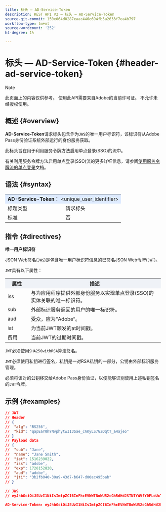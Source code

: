 ```yaml
---
title: 标头 — AD-Service-Token
description: REST API V2 — 标头 — AD-Service-Token
source-git-commit: 150e064d0287eaac446c694fb5a2633f7ea4b797
workflow-type: tm+mt
source-wordcount: '252'
ht-degree: 1%

---
```



# 标头 — AD-Service-Token {#header-ad-service-token}

>[!NOTE]
>
> 此页面上的内容仅供参考。 使用此API需要来自Adobe的当前许可证。 不允许未经授权使用。

## 概述 {#overview}

<b>AD-Service-Token</b>请求标头包含作为`JWS`的唯一用户标识符，该标识符从Adobe Pass身份验证系统外部运行的身份服务获取。

此标头旨在用于利用服务令牌方法启用单点登录(SSO)的流中。

有关利用服务令牌方法启用单点登录(SSO)流的更多详细信息，请参阅[使用服务令牌流的单点登录](../../flows/single-sign-on-access-flows/rest-api-v2-single-sign-on-service-token-flows.md)文档。

## 语法 {#syntax}

<table>
   <tr>
      <td style="background-color: #DEEBFF;" colspan="2"><b>AD-Service-Token</b>： &lt;unique_user_identifier&gt;</td>
   </tr>
   <tr>
      <td>标题类型</td>
      <td>请求标头</td>
   </tr>
   <tr>
      <td>标准</td>
      <td>否</td>
   </tr>
</table>

## 指令 {#directives}

<b>唯一用户标识符</b>

JSON Web签名(`JWS`)是包含唯一用户标识符信息的已签名JSON Web令牌(`JWT`)。

`JWT`具有以下属性：

<table>
   <tr>
      <th style="background-color: #EFF2F7; width: 15%;">属性</th>
      <th style="background-color: #EFF2F7;">描述</th>
   </tr>
   <tr>
      <td>iss</td>
      <td>与为应用程序提供外部身份服务以实现单点登录(SSO)的实体关联的唯一标识符。</td>
   </tr>
   <tr>
      <td>sub</td>
      <td>外部标识服务返回的用户的唯一标识符。</td>
   </tr>
   <tr>
      <td>aud</td>
      <td>受众，应为“Adobe”。</td>
   </tr>
   <tr>
      <td>iat</td>
      <td>为当前JWT颁发的at时间戳。</td>
   </tr>
   <tr>
      <td>费用</td>
      <td>当前JWT的过期时间戳。</td>
   </tr>
</table>

`JWT`必须使用`SHA256withRSA`算法签名。

`JWT`必须使用私钥进行签名，私钥是一对RSA私钥的一部分，公钥由外部标识服务管理。

必须将该对的公钥移交给Adobe Pass身份验证，以便能够识别使用上述私钥签名的`JWT`令牌。

## 示例 {#examples}

```JSON
// JWT
// Header
// {
//  "alg": "RS256",
//  "kid": "qapEaY0hYNvphytwII3Sae_cAKyLS7GZOqtT_a4ajeo"
// }
// Payload data
// {
//  "sub": "Jane",
//  "name": "Jane Smith",
//  "iat": 1516239022,
//  "iss": "adobe",
//  "exp": 1720152820,
//  "aud": "adobe",
//  "jti": "3b2fb040-30a9-43d7-b647-d00ac495bab"
// }
 
// JWS
// eyJhbGciOiJSUzI1NiIsImtpZCI6InFhcEVhWTBoWU52cGh5dHdJSTNTYWVfY0FLeUxTN0daT3F0VF9hNGFqZW8ifQ.eyJzdWIiOiJKYW5lIiwibmFtZSI6IkphbmUgU21pdGgiLCJpYXQiOjE1MTYyMzkwMjIsImlzcyI6ImFkb2JlIiwiZXhwIjoxNzIwMTUyODIwLCJhdWQiOiJhZG9iZSIsImp0aSI6IjNiMmZiMDQwLTMwYTktNDNkNy1iNjQ3LWQwMGFjNDk1YmFiIn0.stHLZFh-635LDNjv9HRHzq912ICNCVGUS3f4RS_bAxpUiUSB6CShS2VvU4V-THEXj7d_zk1mxtPP0QM_pCrh4Vk2GaPRa856Bt_PhsfQY-_benDcB6MIoFX67qrREGncGiv7JEs3ksa-P1YvBYXolT7t52K093kFaQtICfB-aBa8danRZvUrJHjjFoILEpTbQuzxKRN6y36J3p1FZ-SfDuofHp3SnXDrWFRYyXYQnb9WFlhNBxR400-0vzTONZYd097WWy1shMw5V8TvIDvCDE5ifqk31gMdYga-N3JkcTA5QoW7Zl80UV7BhR5v14Va1IZLcbFra_UJdEzbBwW_nA

AD-Service-Token: eyJhbGciOiJSUzI1NiIsImtpZCI6InFhcEVhWTBoWU52cGh5dHdJSTNTYWVfY0FLeUxTN0daT3F0VF9hNGFqZW8ifQ.eyJzdWIiOiJKYW5lIiwibmFtZSI6IkphbmUgU21pdGgiLCJpYXQiOjE1MTYyMzkwMjIsImlzcyI6ImFkb2JlIiwiZXhwIjoxNzIwMTUyODIwLCJhdWQiOiJhZG9iZSIsImp0aSI6IjNiMmZiMDQwLTMwYTktNDNkNy1iNjQ3LWQwMGFjNDk1YmFiIn0.stHLZFh-635LDNjv9HRHzq912ICNCVGUS3f4RS_bAxpUiUSB6CShS2VvU4V-THEXj7d_zk1mxtPP0QM_pCrh4Vk2GaPRa856Bt_PhsfQY-_benDcB6MIoFX67qrREGncGiv7JEs3ksa-P1YvBYXolT7t52K093kFaQtICfB-aBa8danRZvUrJHjjFoILEpTbQuzxKRN6y36J3p1FZ-SfDuofHp3SnXDrWFRYyXYQnb9WFlhNBxR400-0vzTONZYd097WWy1shMw5V8TvIDvCDE5ifqk31gMdYga-N3JkcTA5QoW7Zl80UV7BhR5v14Va1IZLcbFra_UJdEzbBwW_nA
```
